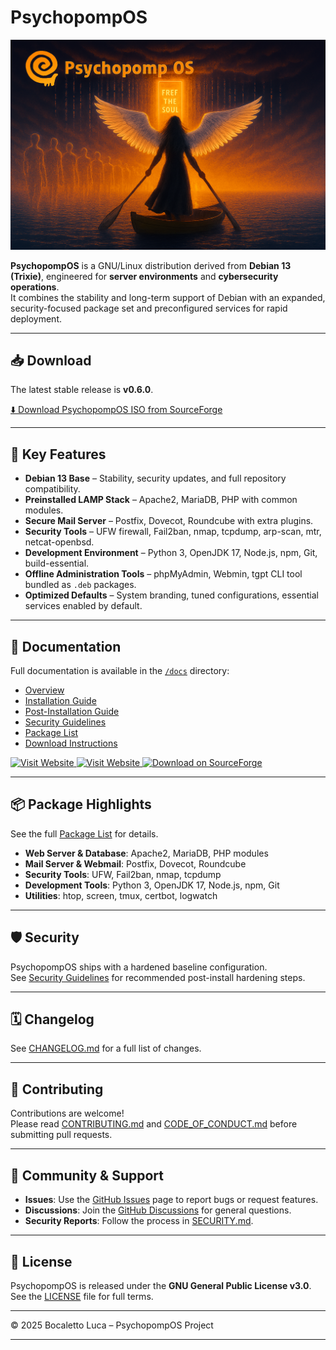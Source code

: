 # PsychopompOS

![PsychopompOS Logo](assets/images/psychopomp-os-bg2.png)

**PsychopompOS** is a GNU/Linux distribution derived from **Debian 13 (Trixie)**, engineered for **server environments** and **cybersecurity operations**.  
It combines the stability and long-term support of Debian with an expanded, security-focused package set and preconfigured services for rapid deployment.

---

## 📥 Download

The latest stable release is **v0.6.0**.

[⬇️ Download PsychopompOS ISO from SourceForge](https://sourceforge.net/projects/psychopompos/files/latest/download)

---

## 🚀 Key Features

- **Debian 13 Base** – Stability, security updates, and full repository compatibility.
- **Preinstalled LAMP Stack** – Apache2, MariaDB, PHP with common modules.
- **Secure Mail Server** – Postfix, Dovecot, Roundcube with extra plugins.
- **Security Tools** – UFW firewall, Fail2ban, nmap, tcpdump, arp-scan, mtr, netcat-openbsd.
- **Development Environment** – Python 3, OpenJDK 17, Node.js, npm, Git, build-essential.
- **Offline Administration Tools** – phpMyAdmin, Webmin, tgpt CLI tool bundled as `.deb` packages.
- **Optimized Defaults** – System branding, tuned configurations, essential services enabled by default.

---

## 📂 Documentation

Full documentation is available in the [`/docs`](docs) directory:

- [Overview](docs/overview.md)
- [Installation Guide](docs/installation.md)
- [Post-Installation Guide](docs/post-install.md)
- [Security Guidelines](docs/security.md)
- [Package List](docs/packages.md)
- [Download Instructions](docs/download.md)

<a href="https://bocaletto-luca.github.io/PsychopompOS/index.html" target="_blank" rel="noopener noreferrer">
  <img src="https://img.shields.io/badge/Visit%20Website-00bfff?style=for-the-badge&logo=google-chrome&logoColor=white" alt="Visit Website">
</a>
<a href="https://bocaletto-luca.github.io/PsychopompOS/index.html" target="_blank" rel="noopener noreferrer">
  <img src="https://img.shields.io/badge/Visit%20Website-00bfff?style=for-the-badge&logo=google-chrome&logoColor=white" alt="Visit Website">
</a>
<a href="https://sourceforge.net/projects/psychopompos/files/latest/download" target="_blank" rel="noopener noreferrer">
  <img src="https://img.shields.io/badge/Download%20on-SourceForge-orange?style=for-the-badge&logo=sourceforge&logoColor=white" alt="Download on SourceForge">
</a>

---

## 📦 Package Highlights

See the full [Package List](docs/packages.md) for details.

- **Web Server & Database**: Apache2, MariaDB, PHP modules
- **Mail Server & Webmail**: Postfix, Dovecot, Roundcube
- **Security Tools**: UFW, Fail2ban, nmap, tcpdump
- **Development Tools**: Python 3, OpenJDK 17, Node.js, npm, Git
- **Utilities**: htop, screen, tmux, certbot, logwatch

---

## 🛡️ Security

PsychopompOS ships with a hardened baseline configuration.  
See [Security Guidelines](docs/security.md) for recommended post-install hardening steps.

---

## 🗓️ Changelog

See [CHANGELOG.md](CHANGELOG.md) for a full list of changes.

---

## 🤝 Contributing

Contributions are welcome!  
Please read [CONTRIBUTING.md](CONTRIBUTING.md) and [CODE_OF_CONDUCT.md](CODE_OF_CONDUCT.md) before submitting pull requests.

---

## 📢 Community & Support

- **Issues**: Use the [GitHub Issues](../../issues) page to report bugs or request features.
- **Discussions**: Join the [GitHub Discussions](../../discussions) for general questions.
- **Security Reports**: Follow the process in [SECURITY.md](SECURITY.md).

---

## 📜 License

PsychopompOS is released under the **GNU General Public License v3.0**.  
See the [LICENSE](LICENSE) file for full terms.

---

© 2025 Bocaletto Luca – PsychopompOS Project

---
